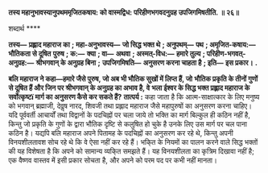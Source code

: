 **तस्य महानुभावस्यानुपथममृजितकषाय: को वास्मद्विध: परिहीणभगवदनुग्रह उपजिगमिषतीति. ॥ २६॥** 

शब्दार्थ **** 

**तस्य—** **प्रह्लाद महाराज का** **; महा-अनुभावस्य—** **जो सिद्ध भक्त थे** **; अनुपथम्—** **पथ** **; अमृजित-कषाय:—** **भौतिकता से दूषित** **पुरुष** **; क:—** **क्या** **; वा—** **अथवा** **; अस्मत्-विध:—** **हमारे तुल्य** **; परिहीण-भगवत्-अनुग्रह:—** **श्रीभगवान् के अनुग्रह बिना** **;** **उपजिगमिषति—** **अनुसरण करना चाहता है** **; इति—** **इस प्रकार।** **.** 

**बलि महाराज ने कहा—हमारे जैसे पुरुष, जो अब भी भौतिक सुखों में लिप्त हैं, जो** **भौतिक प्रकृति के तीनों गुणों से दूषित हैं और जिन पर श्रीभगवान् के अनुग्रह का अभाव है, वे** **भला ईश्वर के सिद्ध भक्त प्रह्लाद महाराज के सर्वोत्कृष्टï मार्ग का अनुसरण कैसे कर सकते हैं?** **तात्पर्य :** कहा जाता है कि आत्म-साक्षात्कार के लिए मनुष्य को भगवान् ब्रह्माजी, देवॢष नारद, शिवजी तथा प्रह्लाद महाराज जैसे महापुरुषों का अनुसरण करना चाहिए। यदि पूर्ववर्ती आचार्यों तथा विद्वानों के पदचिह्नों पर चला जाये तो भक्ति का मार्ग बिल्कुल ही कठिन नहीं है, किन्तु जो प्रकृति के गुणों के द्वारा भौतिक दृष्टि से कलुषित हो चुके है उनके लिए उस मार्ग पर चल पाना कठिन है। यद्यपि बलि महाराज अपने पितामह के पदचिह्नों का अनुसरण कर रहे थे, किन्तु अपनी विनयशीलतावश सोच रहे थे कि वे ऐसा नहीं कर रहे हैं। भकि्त के नियमों का पालन करने वाले सिद्ध भक्तों की यह विशेषता है कि अपने को सामान्य व्यकि्त समझते हैं। यह विनयशीलता का कृत्रिम दिखावा नहीं है; एक वैष्णव वास्तव में इसी प्रकार सोचता है, और अपने को परम पद पर कभी नहीं मानता।  